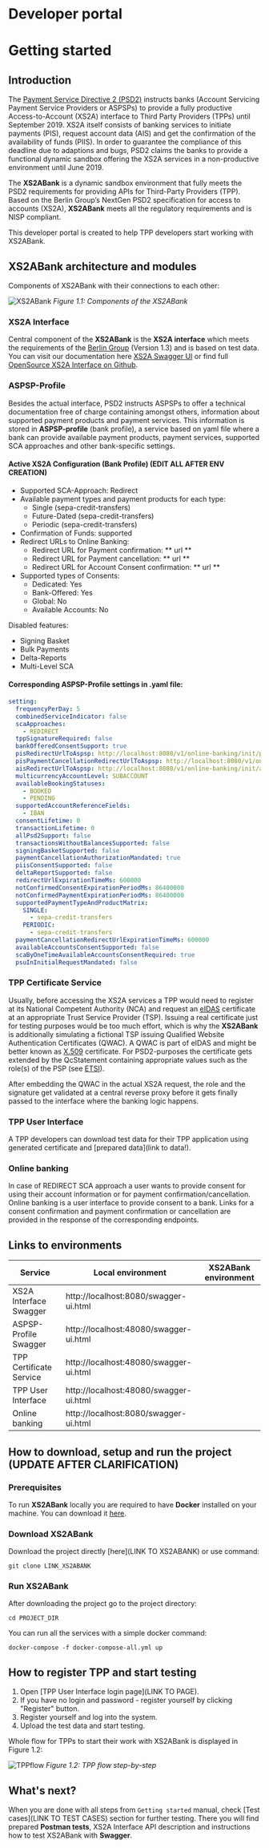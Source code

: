 # Developer portal

# Getting started

## Introduction

The [Payment Service Directive 2 (PSD2)](https://eur-lex.europa.eu/legal-content/EN/TXT/PDF/?uri=CELEX:32015L2366&from=EN)
instructs banks (Account Servicing Payment Service Providers or ASPSPs) to provide a fully productive Access-to-Account (XS2A)
interface to Third Party Providers (TPPs) until September 2019. XS2A
itself consists of banking services to initiate payments (PIS), request
account data (AIS) and get the confirmation of the availability of funds
(PIIS). In order to guarantee the compliance of this deadline due to
adaptions and bugs, PSD2 claims the banks to provide a functional dynamic
sandbox offering the XS2A services in a non-productive environment until
June 2019.

The **XS2ABank** is a dynamic sandbox environment that fully meets the PSD2 requirements for providing APIs for Third-Party Providers (TPP). Based on the Berlin Group’s NextGen PSD2 specification for access to accounts (XS2A), **XS2ABank** meets all the regulatory requirements and is NISP compliant.

This developer portal is created to help TPP developers start working with XS2ABank.

## XS2ABank architecture and modules

Components of XS2ABank with their connections to each other:

![XS2ABank](assets/xs2abank.svg 'Figure 1.1: Components of XS2ABank')
_Figure 1.1: Components of the XS2ABank_

### XS2A Interface

Central component of the **XS2ABank** is the **XS2A interface** which
meets the requirements of the [Berlin Group](https://www.berlin-group.org/)
(Version 1.3) and is based on test data. You can
visit our documentation here [XS2A Swagger UI](/swagger-ui.html) or find full [OpenSource XS2A Interface on Github](https://github.com/adorsys/xs2a).

### ASPSP-Profile

Besides the actual interface, PSD2 instructs ASPSPs to offer a technical documentation free of charge containing
amongst others, information about supported payment products and payment
services. This information is stored in **ASPSP-profile** (bank profile), a service based on yaml file where a bank can provide available payment products, payment services, supported SCA approaches and other bank-specific settings.

#### Active XS2A Configuration (Bank Profile) (EDIT ALL AFTER ENV CREATION)

- Supported SCA-Approach: Redirect
- Available payment types and payment products for each type:
  - Single (sepa-credit-transfers)
  - Future-Dated (sepa-credit-transfers)
  - Periodic (sepa-credit-transfers)
- Confirmation of Funds: supported
- Redirect URLs to Online Banking:
  - Redirect URL for Payment confirmation: ** url **
  - Redirect URL for Payment cancellation: ** url **
  - Redirect URL for Account Consent confirmation: ** url **
- Supported types of Consents:
  - Dedicated: Yes
  - Bank-Offered: Yes
  - Global: No
  - Available Accounts: No

Disabled features:

- Signing Basket
- Bulk Payments
- Delta-Reports
- Multi-Level SCA

#### Corresponding ASPSP-Profile settings in .yaml file:

```yaml
setting:
  frequencyPerDay: 5
  combinedServiceIndicator: false
  scaApproaches:
    - REDIRECT
  tppSignatureRequired: false
  bankOfferedConsentSupport: true
  pisRedirectUrlToAspsp: http://localhost:8080/v1/online-banking/init/pis/{redirect-id}
  pisPaymentCancellationRedirectUrlToAspsp: http://localhost:8080/v1/online-banking/cancel/pis/{redirect-id}
  aisRedirectUrlToAspsp: http://localhost:8080/v1/online-banking/init/ais/{redirect-id}
  multicurrencyAccountLevel: SUBACCOUNT
  availableBookingStatuses:
    - BOOKED
    - PENDING
  supportedAccountReferenceFields:
    - IBAN
  consentLifetime: 0
  transactionLifetime: 0
  allPsd2Support: false
  transactionsWithoutBalancesSupported: false
  signingBasketSupported: false
  paymentCancellationAuthorizationMandated: true
  piisConsentSupported: false
  deltaReportSupported: false
  redirectUrlExpirationTimeMs: 600000
  notConfirmedConsentExpirationPeriodMs: 86400000
  notConfirmedPaymentExpirationPeriodMs: 86400000
  supportedPaymentTypeAndProductMatrix:
    SINGLE:
      - sepa-credit-transfers
    PERIODIC:
      - sepa-credit-transfers
  paymentCancellationRedirectUrlExpirationTimeMs: 600000
  availableAccountsConsentSupported: false
  scaByOneTimeAvailableAccountsConsentRequired: true
  psuInInitialRequestMandated: false
```

### TPP Certificate Service

Usually, before accessing the XS2A services a TPP would need to register
at its National Competent Authority (NCA) and request an
[eIDAS](https://eur-lex.europa.eu/legal-content/EN/TXT/PDF/?uri=CELEX:32014R0910&from=EN)
certificate at an appropriate Trust Service Provider (TSP). Issuing a
real certificate just for testing purposes would be too much effort,
which is why the **XS2ABank** is additionally simulating a fictional
TSP issuing Qualified Website Authentication Certificates (QWAC). A QWAC
is part of eIDAS and might be better known as [X.509](https://www.ietf.org/rfc/rfc3739.txt)
certificate. For PSD2-purposes the certificate gets extended by the QcStatement
containing appropriate values such as the role(s) of the PSP (see
[ETSI](https://www.etsi.org/deliver/etsi_ts/119400_119499/119495/01.01.02_60/ts_119495v010102p.pdf)).

After embedding the QWAC in the actual XS2A request, the role and the
signature get validated at a central reverse proxy before it gets
finally passed to the interface where the banking logic happens.

### TPP User Interface

A TPP developers can download test data for their TPP application using generated certificate and [prepared data](link to data!).

### Online banking

In case of REDIRECT SCA approach a user wants to provide consent for using their account information or for payment confirmation/cancellation. Online banking is a user interface to provide consent to a bank. Links for a consent confirmation and payment confirmation or cancellation are provided in the response of the corresponding endpoints.

## Links to environments

| Service                 | Local environment                      | XS2ABank environment |
| ----------------------- | -------------------------------------- | -------------------- |
| XS2A Interface Swagger  | http://localhost:8080/swagger-ui.html  |                      |
| ASPSP-Profile Swagger   | http://localhost:48080/swagger-ui.html |                      |
| TPP Certificate Service | http://localhost:48080/swagger-ui.html |                      |
| TPP User Interface      | http://localhost:48080/swagger-ui.html |                      |
| Online banking          | http://localhost:8080/swagger-ui.html  |                      |

## How to download, setup and run the project (UPDATE AFTER CLARIFICATION)

### Prerequisites

To run **XS2ABank** locally you are required to have **Docker** installed on your machine. You can download it [here](https://www.docker.com/get-started).

### Download XS2ABank

Download the project directly [here](LINK TO XS2ABANK) or use command:

`git clone LINK_XS2ABANK`

### Run XS2ABank

After downloading the project go to the project directory:

`cd PROJECT_DIR`

You can run all the services with a simple docker command:

`docker-compose -f docker-compose-all.yml up`

## How to register TPP and start testing

1. Open [TPP User Interface login page](LINK TO PAGE).
2. If you have no login and password - register yourself by clicking "Register" button.
3. Register yourself and log into the system.
4. Upload the test data and start testing.

Whole flow for TPPs to start their work with XS2ABank is displayed in Figure 1.2:

![TPPflow](assets/tppflow.svg 'Figure 1.2: TPP flow step-by-step')
_Figure 1.2: TPP flow step-by-step_

## What's next?

When you are done with all steps from `Getting started` manual, check [Test cases](LINK TO TEST CASES) section for further testing. There you will find prepared **Postman tests**, XS2A Interface API description and instructions how to test XS2ABank with **Swagger**.

